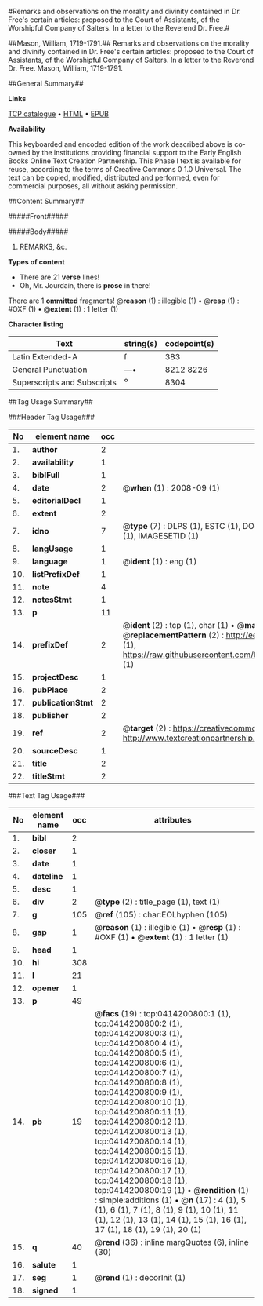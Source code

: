 #Remarks and observations on the morality and divinity contained in Dr. Free's certain articles: proposed to the Court of Assistants, of the Worshipful Company of Salters. In a letter to the Reverend Dr. Free.#

##Mason, William, 1719-1791.##
Remarks and observations on the morality and divinity contained in Dr. Free's certain articles: proposed to the Court of Assistants, of the Worshipful Company of Salters. In a letter to the Reverend Dr. Free.
Mason, William, 1719-1791.

##General Summary##

**Links**

[TCP catalogue](http://www.ota.ox.ac.uk/tcp/)  • 
[HTML](http://tei.it.ox.ac.uk/tcp/Texts-HTML/free/004/004791651.html)  • 
[EPUB](http://tei.it.ox.ac.uk/tcp/Texts-EPUB/free/004/004791651.epub)

**Availability**

This keyboarded and encoded edition of the
	       work described above is co-owned by the institutions
	       providing financial support to the Early English Books
	       Online Text Creation Partnership. This Phase I text is
	       available for reuse, according to the terms of Creative
	       Commons 0 1.0 Universal. The text can be copied,
	       modified, distributed and performed, even for
	       commercial purposes, all without asking permission.


##Content Summary##

#####Front#####

#####Body#####

1. REMARKS, &c.

**Types of content**

  * There are 21 **verse** lines!
  * Oh, Mr. Jourdain, there is **prose** in there!

There are 1 **ommitted** fragments! 
 @__reason__ (1) : illegible (1)  •  @__resp__ (1) : #OXF (1)  •  @__extent__ (1) : 1 letter (1)

**Character listing**


|Text|string(s)|codepoint(s)|
|---|---|---|
|Latin Extended-A|ſ|383|
|General Punctuation|—•|8212 8226|
|Superscripts             and Subscripts|⁰|8304|

##Tag Usage Summary##

###Header Tag Usage###

|No|element name|occ|attributes|
|---|---|---|---|
|1.|__author__|2||
|2.|__availability__|1||
|3.|__biblFull__|1||
|4.|__date__|2| @__when__ (1) : 2008-09 (1)|
|5.|__editorialDecl__|1||
|6.|__extent__|2||
|7.|__idno__|7| @__type__ (7) : DLPS (1), ESTC (1), DOCNO (1), TCP (1), GALEDOCNO (1), CONTENTSET (1), IMAGESETID (1)|
|8.|__langUsage__|1||
|9.|__language__|1| @__ident__ (1) : eng (1)|
|10.|__listPrefixDef__|1||
|11.|__note__|4||
|12.|__notesStmt__|1||
|13.|__p__|11||
|14.|__prefixDef__|2| @__ident__ (2) : tcp (1), char (1)  •  @__matchPattern__ (2) : ([0-9\-]+):([0-9IVX]+) (1), (.+) (1)  •  @__replacementPattern__ (2) : http://eebo.chadwyck.com/downloadtiff?vid=$1&page=$2 (1), https://raw.githubusercontent.com/textcreationpartnership/Texts/master/tcpchars.xml#$1 (1)|
|15.|__projectDesc__|1||
|16.|__pubPlace__|2||
|17.|__publicationStmt__|2||
|18.|__publisher__|2||
|19.|__ref__|2| @__target__ (2) : https://creativecommons.org/publicdomain/zero/1.0/ (1), http://www.textcreationpartnership.org/docs/. (1)|
|20.|__sourceDesc__|1||
|21.|__title__|2||
|22.|__titleStmt__|2||


###Text Tag Usage###

|No|element name|occ|attributes|
|---|---|---|---|
|1.|__bibl__|2||
|2.|__closer__|1||
|3.|__date__|1||
|4.|__dateline__|1||
|5.|__desc__|1||
|6.|__div__|2| @__type__ (2) : title_page (1), text (1)|
|7.|__g__|105| @__ref__ (105) : char:EOLhyphen (105)|
|8.|__gap__|1| @__reason__ (1) : illegible (1)  •  @__resp__ (1) : #OXF (1)  •  @__extent__ (1) : 1 letter (1)|
|9.|__head__|1||
|10.|__hi__|308||
|11.|__l__|21||
|12.|__opener__|1||
|13.|__p__|49||
|14.|__pb__|19| @__facs__ (19) : tcp:0414200800:1 (1), tcp:0414200800:2 (1), tcp:0414200800:3 (1), tcp:0414200800:4 (1), tcp:0414200800:5 (1), tcp:0414200800:6 (1), tcp:0414200800:7 (1), tcp:0414200800:8 (1), tcp:0414200800:9 (1), tcp:0414200800:10 (1), tcp:0414200800:11 (1), tcp:0414200800:12 (1), tcp:0414200800:13 (1), tcp:0414200800:14 (1), tcp:0414200800:15 (1), tcp:0414200800:16 (1), tcp:0414200800:17 (1), tcp:0414200800:18 (1), tcp:0414200800:19 (1)  •  @__rendition__ (1) : simple:additions (1)  •  @__n__ (17) : 4 (1), 5 (1), 6 (1), 7 (1), 8 (1), 9 (1), 10 (1), 11 (1), 12 (1), 13 (1), 14 (1), 15 (1), 16 (1), 17 (1), 18 (1), 19 (1), 20 (1)|
|15.|__q__|40| @__rend__ (36) : inline margQuotes (6), inline (30)|
|16.|__salute__|1||
|17.|__seg__|1| @__rend__ (1) : decorInit (1)|
|18.|__signed__|1||
